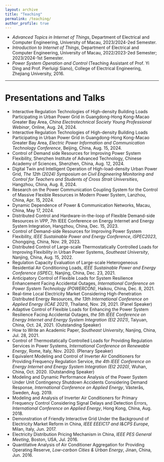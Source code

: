 ```yaml
---
layout: archive
title: "Teaching"
permalink: /teaching/
author_profile: true
---
```






- *Advanced Topics in Internet of Things*, Department of Electrical and Computer Engineering, University of Macau, 2023/2024-2ed Semester.
- *Introduction to Internet of Things*, Department of Electrical and Computer Engineering, University of Macau, 2022/2023-2ed Semester; 2023/2024-1st Semester.
- *Power System Operation and Control* (Teaching Assistant of Prof. Yi Ding and Prof. Pierluigi Siano), College of Electrical Engineering, Zhejiang University, 2016.





------

# Presentations and Talks

- Interactive Regulation Technologies of High-density Building Loads Participating in Urban Power Grid in Guangdong-Hong Kong-Macao Greater Bay Area, *China Electrotechnical Society Young Professional Webinar*, Online, Aug. 24, 2024.
- Interactive Regulation Technologies of High-density Building Loads Participating in Urban Power Grid in Guangdong-Hong Kong-Macao Greater Bay Area, *Electric Power Information and Communication Technology Conference*, Beijing, China, Aug. 15, 2024.
- Control of Demand side Resources for Improving Power System Flexibility, Shenzhen Institute of Advanced Technology, Chinese Academy of Sciences, Shenzhen, China, Aug. 12, 2024.
- Digital Twin and Intelligent Operation of High-load-density Urban Power Grid, *The 12th (2024) Symposium on Civil Engineering Monitoring and Control for Teachers and Students of Cross Strait Universities*, Hangzhou, China, Aug. 8, 2024.
- Research on the Power Communication Coupling System for the Control of Massive Flexible Resources in Modern Power System, Lanzhou, China, Apr. 15, 2024.
- Dynamic Dependence of Power & Communication Networks, Macau, China, May 17, 2024.
- Distributed Control and Hardware-in-the-loop of Flexible Demand-side Resources in VPP, 7th IEEE Conference on Energy Internet and Energy System Integration, Hangzhou, China, Dec. 15, 2023.
- Control of Demand-side Resources for Improving Power System Flexibility, *IEEE Sustainable Power and Energy Conference*, *iSPEC2023*, Chongqing, China, Nov. 29, 2023.
- Distributed Control of Large-scale Thermostatically Controlled Loads for Improving Flexibility in Urban Power Systems, *Southeast University*, Nanjing, China, Aug. 15, 2022.
- Regulation Capacity Evaluation of Large-scale Heterogeneous Residential Air Conditioning Loads, *IEEE Sustainable Power and Energy Conference (iSPEC)*, Nanjing, China, Dec. 23, 2021.
- Anticipatory Control of Flexible Loads for System Resilience Enhancement Facing Accidental Outages, *International Conference on Power System Technology (POWERCON)*, Haikou, China, Dec. 8, 2021.
- Real-time Local Electricity Market Considering High-Penetration Distributed Energy Resources, *the 13th International Conference on Applied Energy (ICAE 2021)*, Thailand, Nov. 29, 2021. (Panel Speaker)
- Adaptive Control of Flexible Loads for Enhancing the Power System Resilience Facing Accidental Outages, *the 5th IEEE Conference on Energy Internet and Energy System Integration (EI2 2021)*, Taiyuan, China, Oct. 24, 2021. (Outstanding Speaker)
- How to Write an Academic Paper, *Southeast University*, Nanjing, China, Jul. 28, 2021.
- Control of Thermostatically Controlled Loads for Providing Regulation Services in Power Systems, *International Conference on Renewable Energy*, Rome, Italy, Nov. 2020. (Plenary Speaker)
- Equivalent Modeling and Control of Inverter Air Conditioners for Providing Frequency Regulation Service, *the 4th IEEE Conference on Energy Internet and Energy System Integration (EI2 2020)*, Wuhan, China, Oct. 2020. (Outstanding Speaker)
- Modeling and Dynamic Performance Analysis of the Power System Under Unit Contingency Shutdown Accidents Considering Demand Response, *International Conference on Applied Energy*, Västerås, Sweden, Aug. 2019.
- Modeling and Analysis of Inverter Air Conditioners for Primary Frequency Control Considering Signal Delays and Detection Errors, *International Conference on Applied Energy*, Hong Kong, China, Aug. 2018.
- Demonstration of Friendly Interactive Grid Under the Background of Electricity Market Reform in China, *IEEE EEEIC17 and I&CPS Europe*, Milan, Italy, Jun. 2017.
- Electricity Distribution Pricing Mechanism in China, *IEEE PES General Meeting*, Boston, USA, Jul. 2016.
- Quantitative Analysis of Air Conditioner Aggregation for Providing Operating Reserve, *Low-carbon Cities & Urban Energy*, Jinan, China, Jun. 2016.

